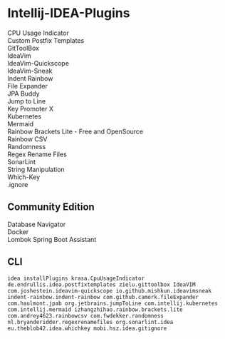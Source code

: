 # Intellij-IDEA-Plugins
CPU Usage Indicator  
Custom Postfix Templates  
GitToolBox  
IdeaVim  
IdeaVim-Quickscope  
IdeaVim-Sneak  
Indent Rainbow  
File Expander  
JPA Buddy  
Jump to Line  
Key Promoter X  
Kubernetes  
Mermaid  
Rainbow Brackets Lite - Free and OpenSource  
Rainbow CSV  
Randomness  
Regex Rename Files  
SonarLint  
String Manipulation  
Which-Key  
.ignore  
## Community Edition
Database Navigator  
Docker  
Lombok 
Spring Boot Assistant  

## CLI
```
idea installPlugins krasa.CpuUsageIndicator de.endrullis.idea.postfixtemplates zielu.gittoolbox IdeaVIM com.joshestein.ideavim-quickscope io.github.mishkun.ideavimsneak indent-rainbow.indent-rainbow com.github.camork.fileExpander com.haulmont.jpab org.jetbrains.jumpToLine com.intellij.kubernetes com.intellij.mermaid izhangzhihao.rainbow.brackets.lite com.andrey4623.rainbowcsv com.fwdekker.randomness nl.bryanderidder.regexrenamefiles org.sonarlint.idea eu.theblob42.idea.whichkey mobi.hsz.idea.gitignore
```
